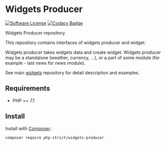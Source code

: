 # Widgets Producer

[![Software License][ico-license]](LICENSE.txt)
[![Codacy Badge][ico-codacy]][link-codacy]

Widgets Producer repository.

This repository contains interfaces of widgets producer and widget.

Widgets producer takes widgets data and create widget. Widgets 
producer may be a standalone (weather, currency, ...), or a part of 
some module (for example - last news for news module).

See main [widgets](https://github.com/php-strict/widgets) repository 
for detail description and examples.

## Requirements

*   PHP >= 7.1

## Install

Install with [Composer](http://getcomposer.org):

```bash
composer require php-strict/widgets-producer
```

[ico-license]: https://img.shields.io/badge/license-GPL-brightgreen.svg?style=flat-square
[ico-codacy]: https://api.codacy.com/project/badge/Grade/c08c65f1cf744d88866039e583c6c9a5
[link-codacy]: https://www.codacy.com/app/php-strict/widgets-producer?utm_source=github.com&amp;utm_medium=referral&amp;utm_content=php-strict/widgets-producer&amp;utm_campaign=Badge_Grade
